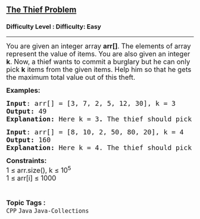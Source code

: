 <h2><a href="https://www.geeksforgeeks.org/problems/the-thief-problem--180930/1?page=15&difficulty=Easy&status=unsolved&sortBy=accuracy">The Thief Problem</a></h2><h3>Difficulty Level : Difficulty: Easy</h3><hr><div class="problems_problem_content__Xm_eO"><p><span style="font-size: 18px;">You are given an integer array <strong>arr[]</strong>. The elements of array represent the value of items. You are also given an integer <strong>k</strong>. Now, a thief wants to commit a burglary but he can only pick <strong>k</strong> items from the given items. Help him so that he gets the maximum total value out of this theft.</span></p>
<p><strong><span style="font-size: 18px;">Examples:</span></strong></p>
<pre><span style="font-size: 18px;"><strong>Input</strong>: arr[] = [3, 7, 2, 5, 12, 30], k = 3
<strong>Output: </strong>49</span>
<span style="font-size: 18px;"><strong>Explanation:</strong> Here<strong> </strong>k = 3<strong>. </strong>The thief should pick the bolded items: <strong>3 7 2 5 12 30.</strong> So, the sum of these is <strong>49</strong>.</span>
</pre>
<pre><span style="font-size: 18px;"><strong>Input</strong>: arr[] = [8, 10, 2, 50, 80, 20], k = 4
<strong>Output: </strong>160</span>
<span style="font-size: 18px;"><strong>Explanation:</strong> Here k = 4.<strong> </strong>The thief should pick the bolded items: <strong>8 10 2 50&nbsp; 80 20.</strong> So, the sum of these is <strong>160</strong>.</span></pre>
<p><span style="font-size: 18px;"><strong>Constraints:</strong><br>1 ≤ arr.size(), k ≤ 10<sup>5</sup><br>1&nbsp;≤ arr[i]&nbsp;≤ 1000</span></p></div><br><p><span style=font-size:18px><strong>Topic Tags : </strong><br><code>CPP</code>&nbsp;<code>Java</code>&nbsp;<code>Java-Collections</code>&nbsp;